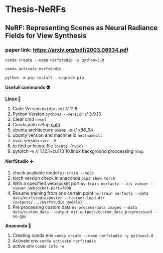 # Thesis-NeRFs

## NeRF: Representing Scenes as Neural Radiance Fields for View Synthesis
### paper link: https://arxiv.org/pdf/2003.08934.pdf


`conda create --name nerfstudio -y python=3.8`

`conda activate nerfstudio`

`python -m pip install --upgrade pip`


**Usefull commands 👽**

**Linux 🤸**
1. Cude Version `nvidia-smi` // 11.8
2. Python Version `python3 --version` // 3.9.13
3. Clear cmd `reset`
4. Conda path setup [path](https://askubuntu.com/questions/849470/how-do-i-activate-a-conda-environment-in-my-bashrc)
5. ubuntu architecture `uname -m` // x86_64
6. ubunty version and machine id `hostnamectl`
7. nvcc version `nvcc -V`
8. to find or locate file `locate {nvcc}`
9. pytorch -v // 1.12.1+cu113
10.linux background proccessing `htop`


**NerfStudio ✈️**
1. check available model `ns-train --help`
2. torch version check in anaconda `pip3 show torch`
3. With a specified websocket port `ns-train nerfacto --vis viewer --viewer.websocket-port=7008`
4. Resume training from one certain point `ns-train nerfacto --data data/nerfstudio/poster --trainer.load-dir {outputs/.../nerfstudio_models}`
5. Pre processing custom data `ns-process-data images --data data/custom_data --output-dir outputs/custom_data_preprocessed --no-gpu`

**Anaconda 🐍**
1. Creating conda env `conda create --name nerfstudio -y python=3.8`
2. Activate env `conda activate nerfstudio`
3. active env `conda info -e`

